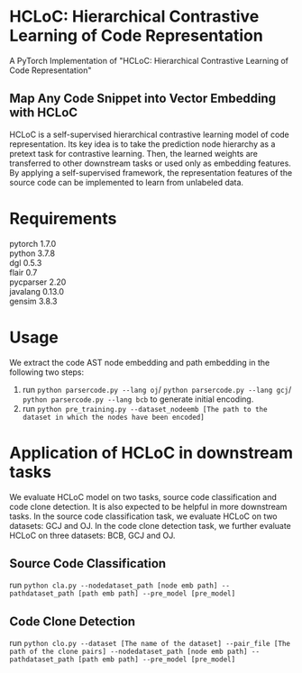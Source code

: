 # HCLoC: Hierarchical Contrastive Learning of Code Representation
A PyTorch Implementation of "HCLoC: Hierarchical Contrastive Learning of Code Representation"
## Map Any Code Snippet into Vector Embedding with HCLoC
HCLoC is a self-supervised hierarchical contrastive learning model of code representation. Its key idea is to take the prediction node hierarchy as a pretext task for contrastive learning. Then, the learned weights are transferred to other downstream tasks or used only as embedding features. By applying a self-supervised framework, the representation features of the source code can be implemented to learn from unlabeled data.
# Requirements <br />
pytorch 1.7.0 <br />
python 3.7.8 <br />
dgl 0.5.3 <br />
flair 0.7 <br />
pycparser 2.20 <br />
javalang 0.13.0 <br />
gensim 3.8.3 <br />
# Usage
We extract the code AST node embedding and path embedding in the following two steps:
1. run ```python parsercode.py --lang oj```/ ```python parsercode.py --lang gcj```/ ```python parsercode.py --lang bcb``` to generate initial encoding.
2. run ```python pre_training.py --dataset_nodeemb [The path to the dataset in which the nodes have been encoded]```
# Application of HCLoC in downstream tasks
We evaluate HCLoC model on two tasks, source code classification and code clone detection. It is also expected to be helpful in more downstream tasks.
In the source code classification task, we evaluate HCLoC on two datasets: GCJ and OJ. In the code clone detection task, we further evaluate HCLoC on three datasets: BCB, GCJ and OJ. 
## Source Code Classification <br /> 
run ```python cla.py --nodedataset_path [node emb path] --pathdataset_path [path emb path] --pre_model [pre_model]```
## Code Clone Detection <br />
run ```python clo.py --dataset [The name of the dataset] --pair_file [The path of the clone pairs] --nodedataset_path [node emb path] --pathdataset_path [path emb path] --pre_model [pre_model]```
